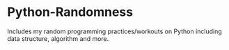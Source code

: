 # Python-Randomness
Includes my random programming practices/workouts on Python including data structure, algorithm and more.
